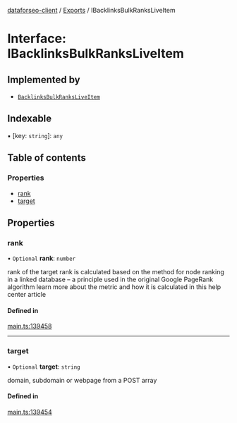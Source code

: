 [dataforseo-client](../README.md) / [Exports](../modules.md) / IBacklinksBulkRanksLiveItem

# Interface: IBacklinksBulkRanksLiveItem

## Implemented by

- [`BacklinksBulkRanksLiveItem`](../classes/BacklinksBulkRanksLiveItem.md)

## Indexable

▪ [key: `string`]: `any`

## Table of contents

### Properties

- [rank](IBacklinksBulkRanksLiveItem.md#rank)
- [target](IBacklinksBulkRanksLiveItem.md#target)

## Properties

### rank

• `Optional` **rank**: `number`

rank of the target
rank is calculated based on the method for node ranking in a linked database – a principle used in the original Google PageRank algorithm
learn more about the metric and how it is calculated in this help center article

#### Defined in

[main.ts:139458](https://github.com/dataforseo/TypeScriptClient/blob/7ca1aa4/main.ts#L139458)

___

### target

• `Optional` **target**: `string`

domain, subdomain or webpage from a POST array

#### Defined in

[main.ts:139454](https://github.com/dataforseo/TypeScriptClient/blob/7ca1aa4/main.ts#L139454)
